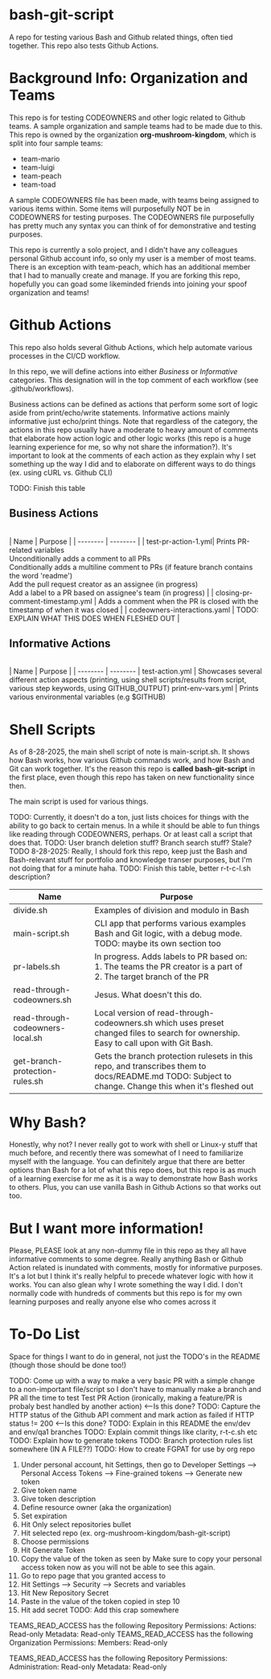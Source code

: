 # bash-git-script

A repo for testing various Bash and Github related things, often tied together. This repo also tests Github Actions.

# Background Info: Organization and Teams

This repo is for testing CODEOWNERS and other logic related to Github teams. A sample organization and sample teams had to be made due to this. This repo is owned by the organization **org-mushroom-kingdom**, which is split into four sample teams:

- team-mario
- team-luigi
- team-peach
- team-toad

A sample CODEOWNERS file has been made, with teams being assigned to various items within. Some items will purposefully NOT be in CODEOWNERS for testing purposes. The CODEOWNERS file purposefully has pretty much any syntax you can think of for demonstrative and testing purposes.

This repo is currently a solo project, and I didn't have any colleagues personal Github account info, so only my user is a member of most teams. There is an exception with team-peach, which has an additional member that I had to manually create and manage. If you are forking this repo, hopefully you can goad some likeminded friends into joining your spoof organization and teams!

<!-- TODO: Repo specific info in regards to sandbox/dummy directories and files, which are more there for being able to test different paths than actually containing any specific business logic -->

# Github Actions

This repo also holds several Github Actions, which help automate various processes in the CI/CD workflow. 

In this repo, we will define actions into either *Business* or *Informative* categories. This designation will in the top comment of each workflow (see .github/workflows).  

Business actions can be defined as actions that perform some sort of logic aside from print/echo/write statements. Informative actions mainly informative just echo/print things. Note that regardless of the category, the actions in this repo usually have a moderate to heavy amount of comments that elaborate how action logic and other logic works (this repo is a huge learning experience for me, so why not share the information?). It's important to look at the comments of each action as they explain why I set something up the way I did and to elaborate on different ways to do things (ex. using cURL vs. Github CLI)

TODO: Finish this table  

## Business Actions
<br>
| Name | Purpose |
| -------- | -------- |
| test-pr-action-1.yml| Prints PR-related variables <br> Unconditionally adds a comment to all PRs <br> Conditionally adds a multiline comment to PRs (if feature branch contains the word 'readme') <br> Add the pull request creator as an assignee (in progress) <br> Add a label to a PR based on assignee's team (in progress) | 
| closing-pr-comment-timestamp.yml | Adds a comment when the PR is closed with the timestamp of when it was closed |
| codeowners-interactions.yaml | TODO: EXPLAIN WHAT THIS DOES WHEN FLESHED OUT |

## Informative Actions
<br>
| Name | Purpose |
| -------- | -------- |
 test-action.yml | Showcases several different action aspects (printing, using shell scripts/results from script, various step keywords, using GITHUB_OUTPUT)
 print-env-vars.yml | Prints various environmental variables (e.g $GITHUB)


# Shell Scripts

As of 8-28-2025, the main shell script of note is main-script.sh. It shows how Bash works, how various Github commands work, and how Bash and Git can work together. It's the reason this repo is **called bash-git-script** in the first place, even though this repo has taken on new functionality since then. 

The main script is used for various things.

TODO: Currently, it doesn't do a ton, just lists choices for things with the ability to go back to certain menus. In a while it should be able to fun things like reading through CODEOWNERS, perhaps. Or at least call a script that does that. 
TODO: User branch deletion stuff? Branch search stuff? Stale?  
TODO 8-28-2025: Really, I should fork this repo, keep just the Bash and Bash-relevant stuff for portfolio and knowledge transer purposes, but I'm not doing that for a minute haha.
TODO: Finish this table, better r-t-c-l.sh description?

| Name | Purpose |
| -------- | -------- |
| divide.sh | Examples of division and modulo in Bash |
| main-script.sh | CLI app that performs various examples Bash and Git logic, with a debug mode. TODO: maybe its own section too |
| pr-labels.sh | In progress. Adds labels to PR based on: <br> 1. The teams the PR creator is a part of <br> 2. The target branch of the PR |
| read-through-codeowners.sh | Jesus. What doesn't this do. |
| read-through-codeowners-local.sh | Local version of read-through-codeowners.sh which uses preset changed files to search for ownership. Easy to call upon with Git Bash.  |
| get-branch-protection-rules.sh | Gets the branch protection rulesets in this repo, and transcribes them to docs/README.md TODO: Subject to change. Change this when it's fleshed out |

# Why Bash?

Honestly, why not? I never really got to work with shell or Linux-y stuff that much before, and recently there was somewhat of I need to familiarize myself with the language. You can definitely argue that there are better options than Bash for a lot of what this repo does, but this repo is as much of a learning exercise for me as it is a way to demonstrate how Bash works to others. Plus, you can use vanilla Bash in Github Actions so that works out too.

# But I want more information!

Please, PLEASE look at any non-dummy file in this repo as they all have informative comments to some degree. Really anything Bash or Github Action related is inundated with comments, mostly for informative purposes. It's a lot but I think it's really helpful to precede whatever logic with how it works. You can also glean why I wrote something the way I did. I don't normally code with hundreds of comments but this repo is for my own learning purposes and really anyone else who comes across it

# To-Do List

Space for things I want to do in general, not just the TODO's in the README (though those should be done too!)

TODO: Come up with a way to make a very basic PR with a simple change to a non-important file/script so I don't have to manually make a branch and PR all the time to test Test PR Action (ironically, making a feature/PR is probaly best handled by another action) <--Is this done? 
TODO: Capture the HTTP status of the Github API comment and mark action as failed if HTTP status != 200 <--Is this done?
TODO: Explain in this README the env/dev and env/qa1 branches
TODO: Explain commit things like clarity, r-t-c.sh etc
TODO: Explain how to generate tokens
TODO: Branch protection rules list somewhere (IN A FILE??)
TODO: How to create FGPAT for use by org repo
1. Under personal account, hit Settings, then go to Developer Settings --> Personal Access Tokens --> Fine-grained tokens --> Generate new token
2. Give token name
3. Give token description
4. Define resource owner (aka the organization)
5. Set expiration
6. Hit Only select repositories bullet
7. Hit selected repo (ex. org-mushroom-kingdom/bash-git-script)
8. Choose permissions
9. Hit Generate Token
10. Copy the value of the token as seen by Make sure to copy your personal access token now as you will not be able to see this again.
11. Go to repo page that you granted access to 
12. Hit Settings --> Security --> Secrets and variables
13. Hit New Repository Secret
14. Paste in the value of the token copied in step 10
15. Hit add secret
TODO: Add this crap somewhere

TEAMS_READ_ACCESS has the following Repository Permissions:
Actions: Read-only
Metadata: Read-only
TEAMS_READ_ACCESS has the following Organization Permissions:
Members: Read-only

TEAMS_READ_ACCESS has the following Repository Permissions:
Administration: Read-only
Metadata: Read-only